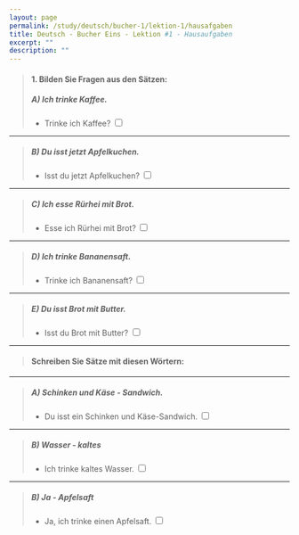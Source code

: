 ```yaml
---
layout: page
permalink: /study/deutsch/bucher-1/lektion-1/hausafgaben
title: Deutsch - Bucher Eins - Lektion #1 - Hausaufgaben
excerpt: ""
description: ""
---
```


> #### 1. Bilden Sie Fragen aus den Sätzen:
>
> ##### A) Ich trinke Kaffee.
>
> - Trinke ich Kaffee? <input type="checkbox" />

---

> ##### B) Du isst jetzt Apfelkuchen.
>
> - Isst du jetzt Apfelkuchen? <input type="checkbox" />

---

> ##### C) Ich esse Rürhei mit Brot.
>
> - Esse ich Rürhei mit Brot? <input type="checkbox" />

---

> ##### D) Ich trinke Bananensaft.
>
> - Trinke ich Bananensaft? <input type="checkbox" />

---

> ##### E) Du isst Brot mit Butter.
>
> - Isst du Brot mit Butter? <input type="checkbox" />

---

> #### Schreiben Sie Sätze mit diesen Wörtern:

---

> ##### A) Schinken und Käse - Sandwich.
>
> -  Du isst ein Schinken und Käse-Sandwich. <input type="checkbox" />

---

> ##### B) Wasser - kaltes
>
> - Ich trinke kaltes Wasser. <input type="checkbox" />

---

> ##### B) Ja - Apfelsaft
>
> - Ja, ich trinke einen Apfelsaft. <input type="checkbox" />
